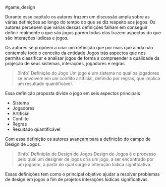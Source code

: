 #game_design 

Durante esse capítulo os autores trazem um discussão ampla sobre as várias definições ao longo do tempo do que se diz respeito aos jogos. Os autores percebem que várias dessas definições falham em conseguir definir realmente o que são jogos porém todas elas trazem aspectos do que são interações lúdicas e jogos.

Os autores se propõem a criar um definição que por mais que ainda não contemple todo o conceito da entidade Jogos trás aspectos que nos permita classificar e analisar jogos de forma a compreender a qualidade da projeção de seus sistemas, interações, jogadores e regras.

>[!info] Definição do Jogo
>Um jogo é um sistema no qual os jogadores se envolvem em um conflito artificial, definido por regras, que implica um resultado quantificável.

Essa definição proposta divide o jogo em seis aspectos principais

- Sistema
- Jogadores
- Artificial
- Conflito
- Regras
- Resultado quantificável

Com essa definição os autores avançam para a definição do campo de Design de Jogos.

> [!info] Definição de Design de Jogos
> Design de Jogos é o processo pelo qual um designer de jogos cria um jogo, a ser encontrado por um jogador, a partir do qual surge a interação lúdica significativa.

Essas definições tem como o principal objetivo ajudar a resolver problemas de design em jogos a fim de projetos interações lúdicas significativas.

